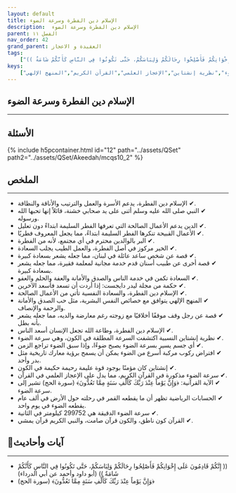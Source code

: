 ```yaml
---
layout: default
title: الإسلام دين الفطرة وسرعة الضوء
description:  الإسلام دين الفطرة وسرعة الضوء
parent: الفصل ١١
nav_order: 42
grand_parent: العقيدة و الاعجاز
tags: 
    ["(( إِنَّكُمْ قَادِمُونَ عَلَى إِخْوَانِكُمْ فَأَصْلِحُوا رِحَالَكُمْ وَلِبَاسَكُمْ، حَتَّى تَكُونُوا فِي النَّاسِ كَأَنَّكُمْ شَامَةٌ ))","﴿وَإِنَّ يَوْماً عِنْدَ رَبِّكَ كَأَلْفِ سَنَةٍ مِمَّا تَعُدُّونَ﴾"]
keys:
    ["الإسلام","الفطرة","الأعمال الصالحة","الخير","السعادة","سرعة الضوء","نظرية إنشتاين","الإعجاز العلمي","القرآن الكريم","المنهج الإلهي"]
---
```

## ‏الإسلام دين الفطرة وسرعة الضوء
***
## الأسئلة 
{% include h5pcontainer.html id="12" path="../assets/QSet" path2="../assets/QSet/Akeedah/mcqs10_2" %}
## الملخص
***
- ‏✔ الإسلام دين الفطرة، يدعم الأسرة والعمل والترتيب والأناقة والنظافة. 
- ‏✔ النبي صلى الله عليه وسلم أثنى على يد صحابي خشنة، قائلاً إنها تحبها الله ورسوله. 
- ‏✔ الدين يدعم الأعمال الصالحة التي تعرفها الفطر السليمة ابتداءً دون تعليل. 
- ‏✔ الأعمال القبيحة تنكرها الفطر السليمة ابتداءً، مما يجعل المعروف فطريًا. 
- ‏✔ البر بالوالدين محترم في أي مجتمع، لأنه من الفطرة. 
- ‏✔ الخير مركوز في أصل الفطرة، والعمل الطيب يجلب السعادة. 
- ‏✔ قصة عن شخص ساعد عائلة في لبنان، مما جعله يشعر بسعادة كبيرة. 
- ‏✔ قصة أخرى عن طبيب أسنان قدم خدمة مجانية لمعلمة فقيرة، مما جعله يشعر بسعادة كبيرة. 
- ‏✔ السعادة تكمن في خدمة الناس والصدق والأمانة والعفة والحلم والعفو. 
- ‏✔ حكمة من مجلة ليدر دايجست: إذا أردت أن تسعد فأسعد الآخرين. 
- ‏✔ الإسلام دين الفطرة، والسعادة النفسية تأتي من الأعمال الصالحة. 
- ‏✔ المنهج الإلهي يتوافق مع خصائص النفس البشرية، مثل حب الصدق والأمانة والرحمة والإنصاف. 
- ‏✔ قصة عن رجل وقف موقفًا أخلاقيًا مع زوجته رغم معارضة والديه، مما جعله يشعر بأنه بطل. 
- ‏✔ الإسلام دين الفطرة، وطاعة الله تجعل الإنسان أسعد الناس. 
- ‏✔ نظرية إنشتاين النسبية اكتشفت السرعة المطلقة في الكون، وهي سرعة الضوء. 
- ‏✔ أي جسم يسير بسرعة الضوء يصبح ضوءًا، وإذا سبق الضوء تراجع الزمن. 
- ‏✔ افتراض ركوب مركبة أسرع من الضوء يمكن أن يسمح برؤية معارك تاريخية مثل بدر وأحد. 
- ‏✔ إنشتاين كان مؤمنًا بوجود قوة عليمة رحيمة حكيمة في الكون. 
- ‏✔ سرعة الضوء مذكورة في القرآن الكريم، مما يدل على الإعجاز العلمي في القرآن. 
- ‏✔ الآية القرآنية: ﴿وَإِنَّ يَوْماً عِنْدَ رَبِّكَ كَأَلْفِ سَنَةٍ مِمَّا تَعُدُّونَ﴾ (سورة الحج) تشير إلى سرعة الضوء. 
- ‏✔ الحسابات الرياضية تظهر أن ما يقطعه القمر في رحلته حول الأرض في ألف عام يقطعه الضوء في يوم واحد. 
- ‏✔ سرعة الضوء الدقيقة هي 299752 كيلومتر في الثانية. 
- ‏✔ القرآن كون ناطق، والكون قرآن صامت، والنبي الكريم قرآن يمشي. 

## 📜آيات وأحاديث
***
- ‏(( إِنَّكُمْ قَادِمُونَ عَلَى إِخْوَانِكُمْ فَأَصْلِحُوا رِحَالَكُمْ وَلِبَاسَكُمْ، حَتَّى تَكُونُوا فِي النَّاسِ كَأَنَّكُمْ شَامَةٌ )) (أبو داود وأحمد عن أبي الدرداء)
- ‏﴿وَإِنَّ يَوْماً عِنْدَ رَبِّكَ كَأَلْفِ سَنَةٍ مِمَّا تَعُدُّونَ﴾ (سورة الحج)

